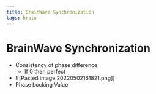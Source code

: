 ```yaml
---
title: BrainWave Synchronization
tags: brain
---
```


# BrainWave Synchronization
- Consistency of phase difference
	- If 0 then perfect
- ![[Pasted image 20220502161821.png]]
- Phase Locking Value






